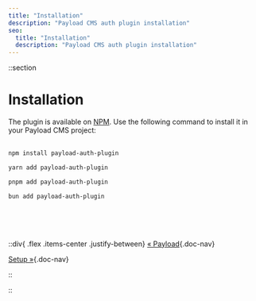 ```yaml
---
title: "Installation"
description: "Payload CMS auth plugin installation"
seo:
  title: "Installation"
  description: "Payload CMS auth plugin installation"
---
```


::section

# Installation

The plugin is available on [NPM](https://www.npmjs.com/package/payload-auth-plugin). Use the following command to install it in your Payload CMS project:
<br/>
<br/>

```sh [npm]
npm install payload-auth-plugin
```

```sh [yarn]
yarn add payload-auth-plugin
```

```sh [pnpm]
pnpm add payload-auth-plugin
```

```sh [bun]
bun add payload-auth-plugin
```

<br/>
<br/>
<br/>

::div{ .flex .items-center .justify-between}
[&laquo; Payload](/docs/plugins/payload){.doc-nav}

[Setup &raquo;](/docs/plugins/payload/setup){.doc-nav}

::

::
